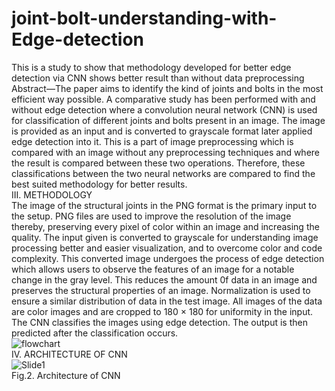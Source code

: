 # joint-bolt-understanding-with-Edge-detection
This is a study to show that methodology developed for better edge detection via CNN shows better result than without data preprocessing
Abstract—The paper aims to identify the kind of joints and 
bolts in the most efficient way possible. A comparative study has 
been performed with and without edge detection where a 
convolution neural network (CNN) is used for classification of 
different joints and bolts present in an image. The image is 
provided as an input and is converted to grayscale format later 
applied edge detection into it. This is a part of image preprocessing which is compared with an image without any preprocessing techniques and where the result is compared between 
these two operations. Therefore, these classifications between 
the two neural networks are compared to find the best suited 
methodology for better results.
<br />III. METHODOLOGY
<br />The image of the structural joints in the PNG format is the 
primary input to the setup. PNG files are used to improve the 
resolution of the image thereby, preserving every pixel of 
color within an image and increasing the quality. The input 
given is converted to grayscale for understanding image 
processing better and easier visualization, and to overcome 
color and code complexity. This converted image undergoes 
the process of edge detection which allows users to observe 
the features of an image for a notable change in the gray level. 
This reduces the amount 0f data in an image and preserves 
the structural properties of an image. Normalization is used 
to ensure a similar distribution of data in the test image. All 
images of the data are color images and are cropped to 180 ×
180 for uniformity in the input. The CNN classifies the 
images using edge detection. The output is then predicted
after the classification occurs. 
<br />![flowchart](https://user-images.githubusercontent.com/115657319/197708659-eda3c4d9-4661-4ab2-bf6d-97973b4045eb.png)
<br />IV. ARCHITECTURE OF CNN
<br />![Slide1](https://user-images.githubusercontent.com/115657319/197709059-fed1cda0-4cbb-4204-a59c-755d613e6958.JPG)
<br />                  Fig.2. Architecture of CNN
